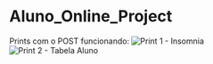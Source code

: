 # Aluno_Online_Project
Prints com o POST funcionando:
![Print 1 - Insomnia](https://i.imgur.com/6F2dX8K.png)
![Print 2 - Tabela Aluno](https://i.imgur.com/2zxaOu5.png)
